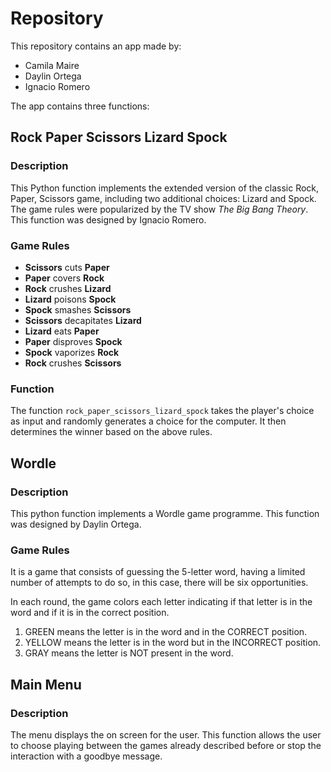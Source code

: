 # Repository
This repository contains an app made by:
- Camila Maire
- Daylin Ortega
- Ignacio Romero

The app contains three functions:

## Rock Paper Scissors Lizard Spock

### Description
This Python function implements the extended version of the classic Rock, Paper, Scissors game, including two additional choices: Lizard and Spock. The game rules were popularized by the TV show *The Big Bang Theory*. This function was designed by Ignacio Romero.

### Game Rules
- **Scissors** cuts **Paper**
- **Paper** covers **Rock**
- **Rock** crushes **Lizard**
- **Lizard** poisons **Spock**
- **Spock** smashes **Scissors**
- **Scissors** decapitates **Lizard**
- **Lizard** eats **Paper**
- **Paper** disproves **Spock**
- **Spock** vaporizes **Rock**
- **Rock** crushes **Scissors**

### Function
The function `rock_paper_scissors_lizard_spock` takes the player's choice as input and randomly generates a choice for the computer. It then determines the winner based on the above rules.

## Wordle

### Description
This python function implements a Wordle game programme. This function was designed by Daylin Ortega.

### Game Rules

It is a game that consists of guessing the 5-letter word, having a limited
number of attempts to do so, in this case, there will be six opportunities.

In each round, the game colors each letter indicating if that letter is
in the word and if it is in the correct position.

1. GREEN means the letter is in the word and in the CORRECT position.
2. YELLOW means the letter is in the word but in the INCORRECT position.
3. GRAY means the letter is NOT present in the word.

## Main Menu

### Description
The menu displays the on screen for the user.
This function allows the user to choose playing between the games already described before or stop the interaction with a goodbye message.
